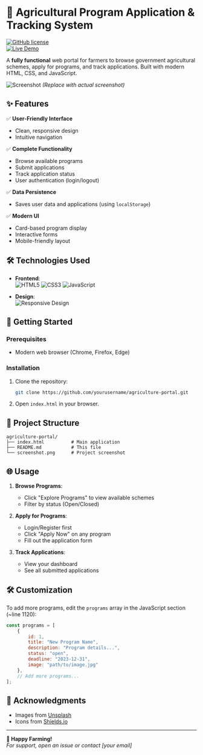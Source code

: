 # 🌱 Agricultural Program Application & Tracking System  

[![GitHub license](https://img.shields.io/badge/license-MIT-blue.svg)](LICENSE)  
[![Live Demo](https://img.shields.io/badge/demo-live-brightgreen)](https://devisree5.github.io/agriculture-portal/)  

A **fully functional** web portal for farmers to browse government agricultural schemes, apply for programs, and track applications. Built with modern HTML, CSS, and JavaScript.  

![Screenshot](screenshot.png) *(Replace with actual screenshot)*  

## ✨ Features  

✅ **User-Friendly Interface**  
- Clean, responsive design  
- Intuitive navigation  

✅ **Complete Functionality**  
- Browse available programs  
- Submit applications  
- Track application status  
- User authentication (login/logout)  

✅ **Data Persistence**  
- Saves user data and applications (using `localStorage`)  

✅ **Modern UI**  
- Card-based program display  
- Interactive forms  
- Mobile-friendly layout  

## 🛠️ Technologies Used  

- **Frontend**:  
  ![HTML5](https://img.shields.io/badge/-HTML5-E34F26?logo=html5&logoColor=white)
  ![CSS3](https://img.shields.io/badge/-CSS3-1572B6?logo=css3&logoColor=white)
  ![JavaScript](https://img.shields.io/badge/-JavaScript-F7DF1E?logo=javascript&logoColor=black)  

- **Design**:  
  ![Responsive Design](https://img.shields.io/badge/-Responsive-Design-4285F4)  

## 🚀 Getting Started  

### Prerequisites  
- Modern web browser (Chrome, Firefox, Edge)  

### Installation  
1. Clone the repository:  
   ```bash
   git clone https://github.com/yourusername/agriculture-portal.git
   ```
2. Open `index.html` in your browser.  

## 📂 Project Structure  

```
agriculture-portal/
├── index.html          # Main application
├── README.md           # This file
└── screenshot.png      # Project screenshot
```

## 🌐 Usage  

1. **Browse Programs**:  
   - Click "Explore Programs" to view available schemes  
   - Filter by status (Open/Closed)  

2. **Apply for Programs**:  
   - Login/Register first  
   - Click "Apply Now" on any program  
   - Fill out the application form  

3. **Track Applications**:  
   - View your dashboard  
   - See all submitted applications  

## 🛠️ Customization  

To add more programs, edit the `programs` array in the JavaScript section (~line 1120):  
```javascript
const programs = [
    {
        id: 1,
        title: "New Program Name",
        description: "Program details...",
        status: "open",
        deadline: "2023-12-31",
        image: "path/to/image.jpg"
    },
    // Add more programs...
];
```


## 🙏 Acknowledgments  
- Images from [Unsplash](https://unsplash.com)  
- Icons from [Shields.io](https://shields.io)  

---

**🌟 Happy Farming!**  
*For support, open an issue or contact [your email]*  

